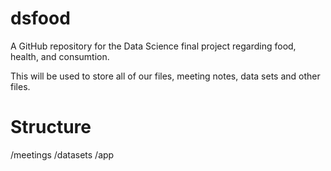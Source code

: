# dsfood
A GitHub repository for the Data Science final project regarding food, health, and consumtion.

This will be used to store all of our files, meeting notes, data sets and other files.


# Structure

/meetings
/datasets
/app
